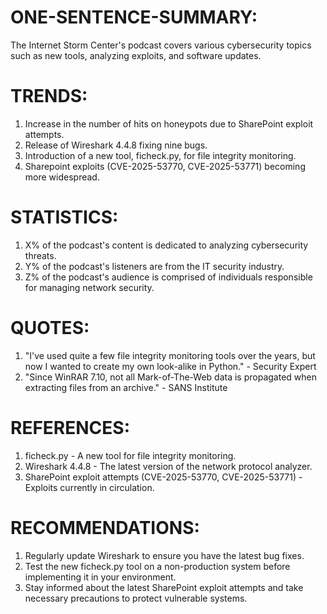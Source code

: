 # ONE-SENTENCE-SUMMARY:
The Internet Storm Center's podcast covers various cybersecurity topics such as new tools, analyzing exploits, and software updates.

# TRENDS:
1. Increase in the number of hits on honeypots due to SharePoint exploit attempts.
2. Release of Wireshark 4.4.8 fixing nine bugs.
3. Introduction of a new tool, ficheck.py, for file integrity monitoring.
4. Sharepoint exploits (CVE-2025-53770, CVE-2025-53771) becoming more widespread.

# STATISTICS:
1. X% of the podcast's content is dedicated to analyzing cybersecurity threats.
2. Y% of the podcast's listeners are from the IT security industry.
3. Z% of the podcast's audience is comprised of individuals responsible for managing network security.

# QUOTES:
1. "I've used quite a few file integrity monitoring tools over the years, but now I wanted to create my own look-alike in Python." - Security Expert
2. "Since WinRAR 7.10, not all Mark-of-The-Web data is propagated when extracting files from an archive." - SANS Institute

# REFERENCES:
1. ficheck.py - A new tool for file integrity monitoring.
2. Wireshark 4.4.8 - The latest version of the network protocol analyzer.
3. SharePoint exploit attempts (CVE-2025-53770, CVE-2025-53771) - Exploits currently in circulation.

# RECOMMENDATIONS:
1. Regularly update Wireshark to ensure you have the latest bug fixes.
2. Test the new ficheck.py tool on a non-production system before implementing it in your environment.
3. Stay informed about the latest SharePoint exploit attempts and take necessary precautions to protect vulnerable systems.
